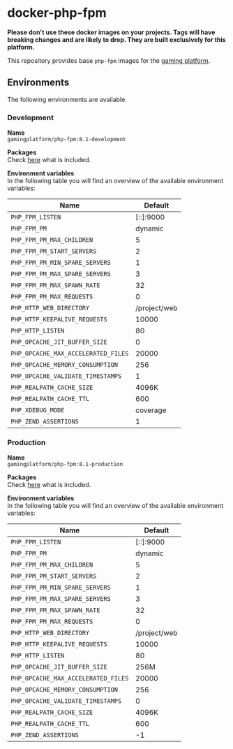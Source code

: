 # docker-php-fpm

__Please don't use these docker images on your projects.
Tags will have breaking changes and are likely to drop.
They are built exclusively for this platform.__

This repository provides base `php-fpm` images for the
[gaming platform](https://github.com/gaming-platform).

## Environments

The following environments are available.

### Development

__Name__  
`gamingplatform/php-fpm:8.1-development`

__Packages__  
Check
[here](/install-dependencies.sh)
what is included.

__Environment variables__  
In the following table you will find an overview of the available environment variables:

| Name                                | Default      |
|-------------------------------------|--------------|
| `PHP_FPM_LISTEN`                    | [::]:9000    |
| `PHP_FPM_PM`                        | dynamic      |
| `PHP_FPM_PM_MAX_CHILDREN`           | 5            |
| `PHP_FPM_PM_START_SERVERS`          | 2            |
| `PHP_FPM_PM_MIN_SPARE_SERVERS`      | 1            |
| `PHP_FPM_PM_MAX_SPARE_SERVERS`      | 3            |
| `PHP_FPM_PM_MAX_SPAWN_RATE`         | 32           |
| `PHP_FPM_PM_MAX_REQUESTS`           | 0            |
| `PHP_HTTP_WEB_DIRECTORY`            | /project/web |
| `PHP_HTTP_KEEPALIVE_REQUESTS`       | 10000        |
| `PHP_HTTP_LISTEN`                   | 80           |
| `PHP_OPCACHE_JIT_BUFFER_SIZE`       | 0            |
| `PHP_OPCACHE_MAX_ACCELERATED_FILES` | 20000        |
| `PHP_OPCACHE_MEMORY_CONSUMPTION`    | 256          |
| `PHP_OPCACHE_VALIDATE_TIMESTAMPS`   | 1            |
| `PHP_REALPATH_CACHE_SIZE`           | 4096K        |
| `PHP_REALPATH_CACHE_TTL`            | 600          |
| `PHP_XDEBUG_MODE`                   | coverage     |
| `PHP_ZEND_ASSERTIONS`               | 1            |

### Production

__Name__  
`gamingplatform/php-fpm:8.1-production`

__Packages__  
Check
[here](/install-dependencies.sh)
what is included.

__Environment variables__  
In the following table you will find an overview of the available environment variables:

| Name                                | Default      |
|-------------------------------------|--------------|
| `PHP_FPM_LISTEN`                    | [::]:9000    |
| `PHP_FPM_PM`                        | dynamic      |
| `PHP_FPM_PM_MAX_CHILDREN`           | 5            |
| `PHP_FPM_PM_START_SERVERS`          | 2            |
| `PHP_FPM_PM_MIN_SPARE_SERVERS`      | 1            |
| `PHP_FPM_PM_MAX_SPARE_SERVERS`      | 3            |
| `PHP_FPM_PM_MAX_SPAWN_RATE`         | 32           |
| `PHP_FPM_PM_MAX_REQUESTS`           | 0            |
| `PHP_HTTP_WEB_DIRECTORY`            | /project/web |
| `PHP_HTTP_KEEPALIVE_REQUESTS`       | 10000        |
| `PHP_HTTP_LISTEN`                   | 80           |
| `PHP_OPCACHE_JIT_BUFFER_SIZE`       | 256M         |
| `PHP_OPCACHE_MAX_ACCELERATED_FILES` | 20000        |
| `PHP_OPCACHE_MEMORY_CONSUMPTION`    | 256          |
| `PHP_OPCACHE_VALIDATE_TIMESTAMPS`   | 0            |
| `PHP_REALPATH_CACHE_SIZE`           | 4096K        |
| `PHP_REALPATH_CACHE_TTL`            | 600          |
| `PHP_ZEND_ASSERTIONS`               | -1           |
